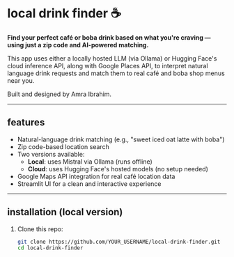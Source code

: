# local drink finder ☕

**Find your perfect café or boba drink based on what you're craving — using just a zip code and AI-powered matching.**

This app uses either a locally hosted LLM (via Ollama) or Hugging Face's cloud inference API, along with Google Places API, to interpret natural language drink requests and match them to real café and boba shop menus near you.

Built and designed by Amra Ibrahim.

---

## features

- Natural-language drink matching (e.g., "sweet iced oat latte with boba")
- Zip code-based location search
- Two versions available:
  - **Local**: uses Mistral via Ollama (runs offline)
  - **Cloud**: uses Hugging Face's hosted models (no setup needed)
- Google Maps API integration for real café location data
- Streamlit UI for a clean and interactive experience

---

## installation (local version)

1. Clone this repo:
   ```bash
   git clone https://github.com/YOUR_USERNAME/local-drink-finder.git
   cd local-drink-finder
